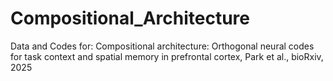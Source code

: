 # Compositional_Architecture
Data and Codes for: Compositional architecture: Orthogonal neural codes for task context and spatial memory in prefrontal cortex, Park et al., bioRxiv, 2025

